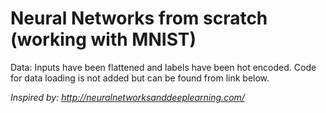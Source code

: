 # Neural Networks from scratch (working with MNIST)

Data: Inputs have been flattened and labels have been hot encoded. 
Code for data loading is not added but can be found from link below.

*Inspired by: http://neuralnetworksanddeeplearning.com/*